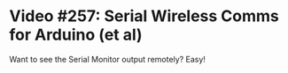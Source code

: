 # Video #257: Serial Wireless Comms for Arduino (et al)
Want to see the Serial Monitor output remotely? Easy!
